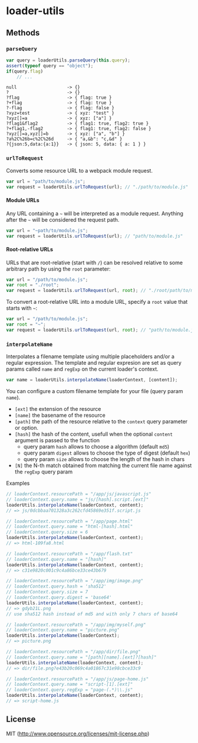 # loader-utils

## Methods

### `parseQuery`

``` javascript
var query = loaderUtils.parseQuery(this.query);
assert(typeof query == "object");
if(query.flag)
	// ...
```

``` text
null                   -> {}
?                      -> {}
?flag                  -> { flag: true }
?+flag                 -> { flag: true }
?-flag                 -> { flag: false }
?xyz=test              -> { xyz: "test" }
?xyz[]=a               -> { xyz: ["a"] }
?flag1&flag2           -> { flag1: true, flag2: true }
?+flag1,-flag2         -> { flag1: true, flag2: false }
?xyz[]=a,xyz[]=b       -> { xyz: ["a", "b"] }
?a%2C%26b=c%2C%26d     -> { "a,&b": "c,&d" }
?{json:5,data:{a:1}}   -> { json: 5, data: { a: 1 } }
```

### `urlToRequest`
Converts some resource URL to a webpack module request.

```javascript
var url = "path/to/module.js";
var request = loaderUtils.urlToRequest(url); // "./path/to/module.js"
```

#### Module URLs
Any URL containing a `~` will be interpreted as a module request. Anything after the `~` will be considered the request path.

```javascript
var url = "~path/to/module.js";
var request = loaderUtils.urlToRequest(url); // "path/to/module.js"
```

#### Root-relative URLs
URLs that are root-relative (start with `/`) can be resolved relative to some arbitrary path by using the `root` parameter:

```javascript
var url = "/path/to/module.js";
var root = "./root";
var request = loaderUtils.urlToRequest(url, root); // "./root/path/to/module.js"
```

To convert a root-relative URL into a module URL, specify a `root` value that starts with `~`:

```javascript
var url = "/path/to/module.js";
var root = "~";
var request = loaderUtils.urlToRequest(url, root); // "path/to/module.js"
```

### `interpolateName`
Interpolates a filename template using multiple placeholders and/or a regular expression.
The template and regular expresion are set as query params called `name` and `regExp` on the current loader's context.

```javascript
var name = loaderUtils.interpolateName(loaderContext, [content]);
```

You can configure a custom filename template for your file (query param `name`).

* `[ext]` the extension of the resource
* `[name]` the basename of the resource
* `[path]` the path of the resource relative to the `context` query parameter or option.
* `[hash]` the hash of the content, usefull when the optional `content` argument is passed to the function
  * query param `hash` allows to choose a algorithm (default `md5`)
  * query param `digest` allows to choose the type of digest (default `hex`)
  * query param `size` allows to choose the length of the hash in chars
* `[N]` the N-th match obtained from matching the current file name against the `regExp` query param

Examples

``` javascript
// loaderContext.resourcePath = "/app/js/javascript.js"
// loaderContext.query.name = "js/[hash].script.[ext]"
loaderUtils.interpolateName(loaderContext, content);
// => js/0dcbbaa701328a3c262cfd45869e351f.script.js

// loaderContext.resourcePath = "/app/page.html"
// loaderContext.query.name = "html-[hash].html"
// loaderContext.query.size = 6
loaderUtils.interpolateName(loaderContext, content);
// => html-109fa8.html

// loaderContext.resourcePath = "/app/flash.txt"
// loaderContext.query.name = "[hash]"
loaderUtils.interpolateName(loaderContext, content);
// => c31e9820c001c9c4a86bce33ce43b679

// loaderContext.resourcePath = "/app/img/image.png"
// loaderContext.query.hash = 'sha512'
// loaderContext.query.size = 7
// loaderContext.query.digest = 'base64'
loaderUtils.interpolateName(loaderContext, content);
// => gdyb21L.png
// use sha512 hash instead of md5 and with only 7 chars of base64

// loaderContext.resourcePath = "/app/img/myself.png"
// loaderContext.query.name = "picture.png"
loaderUtils.interpolateName(loaderContext);
// => picture.png

// loaderContext.resourcePath = "/app/dir/file.png"
// loaderContext.query.name = "[path][name].[ext]?[hash]"
loaderUtils.interpolateName(loaderContext, content);
// => dir/file.png?e43b20c069c4a01867c31e98cbce33c9

// loaderContext.resourcePath = "/app/js/page-home.js"
// loaderContext.query.name = "script-[1].[ext]"
// loaderContext.query.regExp = "page-(.*)\\.js"
loaderUtils.interpolateName(loaderContext, content);
// => script-home.js
```

## License

MIT (http://www.opensource.org/licenses/mit-license.php)
